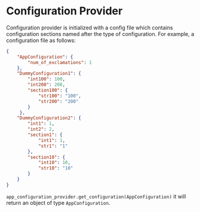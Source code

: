 # Configuration Provider

Configuration provider is initialized with a config file which contains configuration sections named after the type of configuration.
For example, a configuration file as follows:
```json
{
    "AppConfiguration": {
        "num_of_exclamations": 1
    },
    "DummyConfiguration1": {
        "int100": 100,
        "int200": 200,
        "section100": {
            "str100": "100",
            "str200": "200"
        }
     },
    "DummyConfiguration2": {
        "int1": 1,
        "int2": 2,
        "section1": {
            "int1": 1,
            "str1": "1"
        },
        "section10": {
            "int10": 10,
            "str10": "10"
        }
    }
}
```

`app_configuration_provider.get_configuration(AppConfiguration)` it will return an object of type `AppConfiguration`.